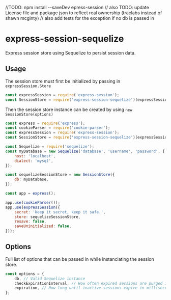 //TODO: npm install --saveDev epress-session
// also TODO: update License file and package json to reflect real ownership (traclabs instead of shawn mcginty)
// also add tests for the exception if no db is passed in

# express-session-sequelize
Express session store using Sequelize to persist session data.

## Usage
The session store must first be initialized by passing in `expressSession.Store`

```javascript
const expressSession = require('express-session');
const SessionStore = require('express-session-sequelize')(expressSession.Store);
```

Then the session store instance can be created by using `new SessionStore(options)`

```javascript
const express = require('express');
const cookieParser = require('cookie-parser');
const expressSession = require('express-session');
const SessionStore = require('express-session-sequelize')(expressSession.Store);

const Sequelize = require('sequelize');
const myDatabase = new Sequelize('database', 'username', 'password', {
	host: 'localhost',
	dialect: 'mysql',
});

const sequelizeSessionStore = new SessionStore({
	db: myDatabase,
});

const app = express();

app.use(cookieParser());
app.use(expressSession({
	secret: 'keep it secret, keep it safe.',
	store: sequelizeSessionStore,
	resave: false,
	saveUninitialized: false,
}));
```

## Options
Full list of options that can be passed in while instanciating the session store.

```javascript
const options = {
	db, // Valid Sequelize instance
	checkExpirationInterval, // How often expired sessions are purged in milliseconds.  (Default: 15 minutes)
	expiration, // How long until inactive sessions expire in milliseconds. (Default: 24 hours)
};
```

